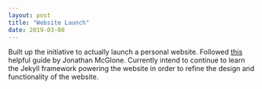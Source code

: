 ```yaml
---
layout: post
title: "Website Launch"
date: 2019-03-08
---
```


Built up the initiative to actually launch a personal website.
Followed <a href="http://jmcglone.com/guides/github-pages/">this</a> helpful guide by Jonathan McGlone.
Currently intend to continue to learn the Jekyll framework powering the website in order to refine the design and functionality of the website.
